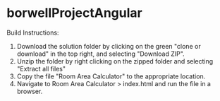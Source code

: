# borwellProjectAngular

Build Instructions:

1. Download the solution folder by clicking on the green "clone or download" in the top right, and selecting "Download ZIP".
2. Unzip the folder by right clicking on the zipped folder and selecting "Extract all files"
3. Copy the file "Room Area Calculator" to the appropriate location.
4. Navigate to Room Area Calculator > index.html and run the file in a browser.
